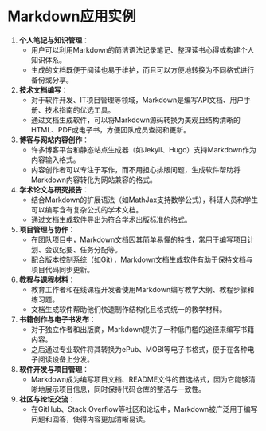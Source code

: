 ﻿# Markdown应用实例
1.  **个人笔记与知识管理**：
    -   用户可以利用Markdown的简洁语法记录笔记、整理读书心得或构建个人知识体系。
    -   生成的文档既便于阅读也易于维护，而且可以方便地转换为不同格式进行备份或分享。
2.  **技术文档编写**：
    -   对于软件开发、IT项目管理等领域，Markdown是编写API文档、用户手册、技术指南的优选工具。
    -   通过文档生成软件，可以将Markdown源码转换为美观且结构清晰的HTML、PDF或电子书，方便团队成员查阅和更新。
3.  **博客与网站内容创作**：
    -   许多博客平台和静态站点生成器（如Jekyll、Hugo）支持Markdown作为内容输入格式。
    -   内容创作者可以专注于写作，而不用担心排版问题，生成软件帮助将Markdown内容转化为网站兼容的格式。
4.  **学术论文与研究报告**：
    -   结合Markdown的扩展语法（如MathJax支持数学公式），科研人员和学生可以编写含有复杂公式的学术文档。
    -   通过文档生成软件导出为符合学术出版标准的格式。
5.  **项目管理与协作**：
    -   在团队项目中，Markdown文档因其简单易懂的特性，常用于编写项目计划、会议纪要、任务分配等。
    -   配合版本控制系统（如Git），Markdown文档生成软件有助于保持文档与项目代码同步更新。
6.  **教程与课程材料**：
    -   教育工作者和在线课程开发者使用Markdown编写教学大纲、教程步骤和练习题。
    -   文档生成软件帮助他们快速制作结构化且格式统一的教学材料。
7.  **书籍创作与电子书发布**：
    -   对于独立作者和出版商，Markdown提供了一种低门槛的途径来编写书籍内容。
    -   之后通过专业软件将其转换为ePub、MOBI等电子书格式，便于在各种电子阅读设备上分发。
8.  **软件开发与项目管理**：
    -   Markdown成为编写项目文档、README文件的首选格式，因为它能够清晰地展示项目信息，同时保持代码仓库的整洁与一致性。
9.  **社区与论坛交流**：
    -   在GitHub、Stack Overflow等社区和论坛中，Markdown被广泛用于编写问题和回答，使得内容更加清晰易读。
